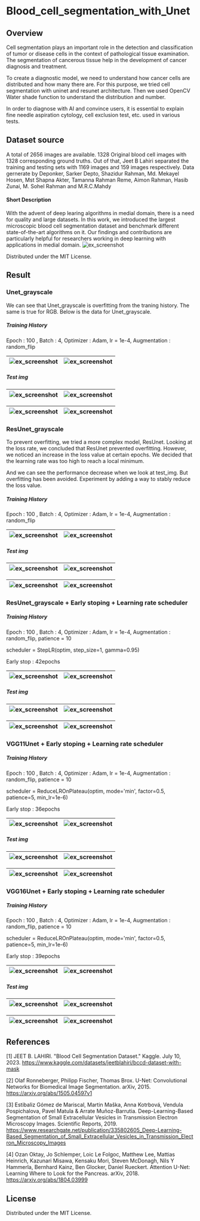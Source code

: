 # Blood_cell_segmentation_with_Unet

## Overview
Cell segmentation plays an important role in the detection and classification of tumor or disease cells in the context of pathological tissue examination. The segmentation of cancerous tissue help in the development of cancer diagnosis and treatment. 

To create a diagnostic model, we need to understand how cancer cells are distributed and how many there are. For this purpose, we tried cell segmentation with uninet and resunet architecture. Then we used OpenCV Water shade function to understand the distribution and number.

In order to diagnose with AI and convince users, it is essential to explain fine needle aspiration cytology, cell exclusion test, etc. used in various tests.

## Dataset source
A total of 2656 images are available. 1328 Original blood cell images with 1328 corresponding ground truths. Out of that, Jeet B Lahiri separated the training and testing sets with 1169 images and 159 images respectively.
Data gernerate by Deponker, Sarker Depto, Shazidur Rahman, Md. Mekayel Hosen, Mst Shapna Akter, Tamanna Rahman Reme, Aimon Rahman, Hasib Zunai, M. Sohel Rahman and M.R.C.Mahdy

#### Short Description
With the advent of deep learing algorithms in medial domain, there is a need for quality and large datasets. In this work, we introduced the largest microscopic blood cell segmentation dataset and benchmark different state-of-the-art algorithms on it. Our findings and contributions are particularly helpful for researchers working in deep learning with applications in medial domain.
![ex_screenshot](./img/Dataset_img.png)

Distributed under the MIT License.

## Result

### Unet_grayscale
We can see that Unet_grayscale is overfitting from the traning history. The same is true for RGB. Below is the data for Unet_grayscale. 

##### Training History
Epoch : 100 , Batch : 4, Optimizer : Adam, lr = 1e-4, Augmentation : random_flip

![ex_screenshot](./img/IoU_Unet_grayscale.png)|![ex_screenshot](./img/Loss_Unet_grayscale.png)
---|---|

##### Test img
![ex_screenshot](./img/Unet_grayscale_output2.png)|![ex_screenshot](./img/Unet_grayscale_output5.png)
---|---|

![ex_screenshot](./img/Unet_grayscale_output7.png)|![ex_screenshot](./img/Unet_grayscale_output9.png)
---|---|


### ResUnet_grayscale
To prevent overfitting, we tried a more complex model, ResUnet. Looking at the loss rate, we concluded that ResUnet prevented overfitting. However, we noticed an increase in the loss value at certain epochs. We decided that the learning rate was too high to reach a local minimum.

And we can see the performance decrease when we look at test_img. But overfitting has been avoided. Experiment by adding a way to stably reduce the loss value.

##### Training History
Epoch : 100 , Batch : 4, Optimizer : Adam, lr = 1e-4, Augmentation : random_flip

![ex_screenshot](./img/IoU_ResUnet_grayscale.png)|![ex_screenshot](./img/Loss_ResUnet_grayscale.png)
---|---|

##### Test img
![ex_screenshot](./img/ResUnet_grayscale_output2.png)|![ex_screenshot](./img/ResUnet_grayscale_output5.png)
---|---|

![ex_screenshot](./img/ResUnet_grayscale_output7.png)|![ex_screenshot](./img/ResUnet_grayscale_output9.png)
---|---|


### ResUnet_grayscale + Early stoping + Learning rate scheduler 

##### Training History
Epoch : 100 , Batch : 4, Optimizer : Adam, lr = 1e-4, Augmentation : random_flip, patience = 10

scheduler = StepLR(optim, step_size=1, gamma=0.95)

Early stop : 42epochs

![ex_screenshot](./img/IoU_ResUnet_scheduler.png)|![ex_screenshot](./img/Loss_ResUnet_scheduler.png)
---|---|

##### Test img
![ex_screenshot](./img/ResUnet_grayscale_scheduler_output2.png)|![ex_screenshot](./img/ResUnet_grayscale_scheduler_output5.png)
---|---|

![ex_screenshot](./img/ResUnet_grayscale_scheduler_output7.png)|![ex_screenshot](./img/ResUnet_grayscale_scheduler_output9.png)
---|---|

### VGG11Unet + Early stoping + Learning rate scheduler 

##### Training History
Epoch : 100 , Batch : 4, Optimizer : Adam, lr = 1e-4, Augmentation : random_flip, patience = 10

scheduler = ReduceLROnPlateau(optim, mode='min', factor=0.5, patience=5, min_lr=1e-6)

Early stop : 36epochs

![ex_screenshot](./img/IoU_VGG11Unet.png)|![ex_screenshot](./img/Loss_VGG11Unet.png)
---|---|

##### Test img
![ex_screenshot](./img/VGG11Unet_output2.png)|![ex_screenshot](./img/VGG11Unet_output5.png)
---|---|

![ex_screenshot](./img/VGG11Unet_output7.png)|![ex_screenshot](./img/VGG11Unet_output9.png)
---|---|

### VGG16Unet + Early stoping + Learning rate scheduler 

##### Training History
Epoch : 100 , Batch : 4, Optimizer : Adam, lr = 1e-4, Augmentation : random_flip, patience = 10

scheduler = ReduceLROnPlateau(optim, mode='min', factor=0.5, patience=5, min_lr=1e-6)

Early stop : 39epochs

![ex_screenshot](./img/IoU_VGG16Unet.png)|![ex_screenshot](./img/Loss_VGG16Unet.png)
---|---|

##### Test img
![ex_screenshot](./img/VGG16Unet_output2.png)|![ex_screenshot](./img/VGG16Unet_output5.png)
---|---|

![ex_screenshot](./img/VGG16Unet_output7.png)|![ex_screenshot](./img/VGG16Unet_output9.png)
---|---|

## References
[1] JEET B. LAHIRI. "Blood Cell Segmentation Dataset." Kaggle. July 10, 2023. https://www.kaggle.com/datasets/jeetblahiri/bccd-dataset-with-mask


[2] Olaf Ronneberger, Philipp Fischer, Thomas Brox. U-Net: Convolutional Networks for Biomedical Image Segmentation. arXiv, 2015. https://arxiv.org/abs/1505.04597v1


[3] Estibaliz Gómez de Mariscal, Martin Maška, Anna Kotrbová, Vendula Pospichalova, Pavel Matula & Arrate Muñoz-Barrutia. Deep-Learning-Based Segmentation of Small Extracellular Vesicles in Transmission Electron Microscopy Images. Scientific Reports, 2019. https://www.researchgate.net/publication/335802605_Deep-Learning-Based_Segmentation_of_Small_Extracellular_Vesicles_in_Transmission_Electron_Microscopy_Images


[4] Ozan Oktay, Jo Schlemper, Loic Le Folgoc, Matthew Lee, Mattias Heinrich, Kazunari Misawa, Kensaku Mori, Steven McDonagh, Nils Y Hammerla, Bernhard Kainz, Ben Glocker, Daniel Rueckert. Attention U-Net: Learning Where to Look for the Pancreas. arXiv, 2018. https://arxiv.org/abs/1804.03999


## License
Distributed under the MIT License.



